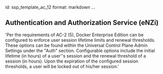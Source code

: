 id: ssp_template_ac_12
format: markdown
...
## Authentication and Authorization Service (eNZi)

'Per the requirements of AC-2 (5), Docker Enterprise Edition
can be configured to enforce user session lifetime limits and renewal
thresholds. These options can be found within the Universal Control
Plane Admin Settings under the "Auth" section. Configurable options
include the initial lifetime (in hours) of a user''s session and the
renewal threshold of a session (in hours). Upon the expiration of the
configured session thresholds, a user will be locked out of his/her
session.'
